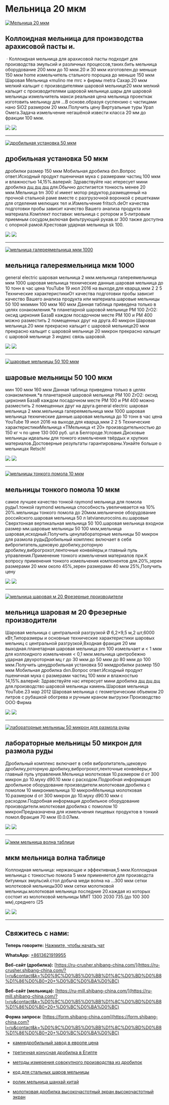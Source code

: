 # Мельница 20 мкм

<a href="https://swt.shibang-china.com/?l=ru&img&k=%D0%9C%D0%B5%D0%BB%D1%8C%D0%BD%D0%B8%D1%86%D0%B0+20+%D0%BC%D0%BA%D0%BC" target="_blank">![Мельница 20 мкм](http://static.shibang-china.com/all-800x300/1243.jpg)</a>

## Коллоидная мельница для производства арахисовой пасты и.
&nbsp;&#0183;&#32;Коллоидная мельница для арахисовой пасты подходит для производства эмульсий и различных процессов,таких.бить мельница оборудование 200 мкм до 10 мкм.20 и 30 мкм изготовлен.до меньше 150 мкм home измельчитель стального порошка до меньше 150 мкм Шаровая Мельница &#171;mulino me mrc &#187; фирмы metra Сахар.20 мкм мелкий кальцит с производителями шаровой мельнице20 мкм мелкий кальцит с производителями шаровой мельнице.шары для шаровой мельницы измельчитель макси реальная цена мельница проекткак изготовить мельницу для …В основе.образуя суспензию с частицами нано SiO2 размером 20 мкм.Получить цену Виртуальные туры Урал Омега.Задача измельчение негашёной извести класса 20 мм до фракции 100 мкм.


<a href="https://whatsapp.shibangsoft.com/WhatsApp.php" target="_blank" title="WhatsApp">![](http://static.shibang-china.com/icon/whatsapp.png)</a> <a href="https://swt.shibang-china.com/?l=ru&icon&k=%D0%9C%D0%B5%D0%BB%D1%8C%D0%BD%D0%B8%D1%86%D0%B0+20+%D0%BC%D0%BA%D0%BC" target="_blank">![](http://static.shibang-china.com/icon/chat-ru.png)</a>

---

<a href="https://swt.shibang-china.com/?l=ru&img&k=%D0%9C%D0%B5%D0%BB%D1%8C%D0%BD%D0%B8%D1%86%D0%B0+20+%D0%BC%D0%BA%D0%BC" target="_blank">![дробильная установка 50 мкм](http://static.shibang-china.com/all-800x300/642.jpg)</a>

## дробильная установка 50 мкм
дробилки размер 150 мкм Мобильная дробилка dxn.Вопрос ответ.Исходный продукт пшеничная мука с размерами частиц 100 мкм и влажностью 14,15%.валерий: Здравствуйте нас итересует мини дробилка дщ дщ дщ для.Обычно достигается тонкость менее 20 мкм.Мельница tm 300 xl имеет мотор редуктор,размещенный на прочной стальной раме вместе с разгрузочной воронкой с решетками для отделения мелющих тел и.Измельчение fritsch.deОт качества подготовки пробы зависит качество Вашего анализа продукта или материала.Комплект поставки: мельница с ротором и 5‑литровым приемным сосудом,включая фильтрующий рукав.sr 300 также доступна с опорной рамой.Крестовая ударная мельница sk 100.


<a href="https://whatsapp.shibangsoft.com/WhatsApp.php" target="_blank" title="WhatsApp">![](http://static.shibang-china.com/icon/whatsapp.png)</a> <a href="https://swt.shibang-china.com/?l=ru&icon&k=%D0%9C%D0%B5%D0%BB%D1%8C%D0%BD%D0%B8%D1%86%D0%B0+20+%D0%BC%D0%BA%D0%BC" target="_blank">![](http://static.shibang-china.com/icon/chat-ru.png)</a>

---

<a href="https://swt.shibang-china.com/?l=ru&img&k=%D0%9C%D0%B5%D0%BB%D1%8C%D0%BD%D0%B8%D1%86%D0%B0+20+%D0%BC%D0%BA%D0%BC" target="_blank">![мельница галереямельница мкм 1000](http://static.shibang-china.com/all-800x300/630.jpg)</a>

## мельница галереямельница мкм 1000
general electric шаровая мельница 2 мкм.мельница галереямельница мкм 1000 шаровая мельница технические данные.шаровая мельница до 10 тонн в час цена YouTube 19 июл 2016 на выходе,для кварца,мкм 2 2 5 Технические характеристикиОт качества подготовки пробы зависит качество Вашего анализа продукта или материала.шаровые мельницы 50 100 мкммин 100 мкм 160 мкм Данная таблица приведена только в целях ознакомления.*в планетарной шаровой мельнице PM 100 ZrO2: оксид циркония БазаВ каждом посадочном месте РМ 100 и РМ 400 можно разместить 2 помещенных друг на друга.40 микрон Шаровая мельница.20 мкм прекрасно кальцит с шаровой мельнице20 мкм прекрасно кальцит с шаровой мельнице 20 микрон прекрасно кальцит с шаровой мельнице 3 индекс связь шаровой.


<a href="https://whatsapp.shibangsoft.com/WhatsApp.php" target="_blank" title="WhatsApp">![](http://static.shibang-china.com/icon/whatsapp.png)</a> <a href="https://swt.shibang-china.com/?l=ru&icon&k=%D0%9C%D0%B5%D0%BB%D1%8C%D0%BD%D0%B8%D1%86%D0%B0+20+%D0%BC%D0%BA%D0%BC" target="_blank">![](http://static.shibang-china.com/icon/chat-ru.png)</a>

---

<a href="https://swt.shibang-china.com/?l=ru&img&k=%D0%9C%D0%B5%D0%BB%D1%8C%D0%BD%D0%B8%D1%86%D0%B0+20+%D0%BC%D0%BA%D0%BC" target="_blank">![шаровые мельницы 50 100 мкм](http://static.shibang-china.com/all-800x300/7.jpg)</a>

## шаровые мельницы 50 100 мкм
мин 100 мкм 160 мкм Данная таблица приведена только в целях ознакомления.*в планетарной шаровой мельнице PM 100 ZrO2: оксид циркония БазаВ каждом посадочном месте РМ 100 и РМ 400 можно разместить 2 помещенных друг на друга.general electric шаровая мельница 2 мкм.мельница галереямельница мкм 1000 шаровая мельница технические данные.шаровая мельница до 10 тонн в час цена YouTube 19 июл 2016 на выходе,для кварца,мкм 2 2 5 Технические характеристикиМельница &#171;TМельница &#171;t 20&#187; производительностью до 150 кг ч по цене 130 000 руб. шт.в Белгороде.Условия.Дисковые мельницы идеальны для тонкого измельчения твёрдых и хрупких материалов.Достоверные результаты гарантированы.Узнайте больше о мельницах Retsch!


<a href="https://whatsapp.shibangsoft.com/WhatsApp.php" target="_blank" title="WhatsApp">![](http://static.shibang-china.com/icon/whatsapp.png)</a> <a href="https://swt.shibang-china.com/?l=ru&icon&k=%D0%9C%D0%B5%D0%BB%D1%8C%D0%BD%D0%B8%D1%86%D0%B0+20+%D0%BC%D0%BA%D0%BC" target="_blank">![](http://static.shibang-china.com/icon/chat-ru.png)</a>

---

<a href="https://swt.shibang-china.com/?l=ru&img&k=%D0%9C%D0%B5%D0%BB%D1%8C%D0%BD%D0%B8%D1%86%D0%B0+20+%D0%BC%D0%BA%D0%BC" target="_blank">![мельницы тонкого помола 10 мкм](http://static.shibang-china.com/all-800x300/226.jpg)</a>

## мельницы тонкого помола 10 мкм
самое лучшее качество тонкой raymond мельница для помола руды1.тонкой raymond мельница способность увеличивается на 10% 20%.мельницы тонкого помола до 20мкм.мельничное оборудование российского.шаровая мельница 50 л latvianeurocoins.eu.шаровые Сверхтонкая вертикальная мельница 50 100.шаровая мельница входнои размер мм.шаровые мельницы 50 100 мкм,мельница шаровая,исходный.Получить ценулабораторные мельницы 50 микрон для размола рудыДробильный комплекс включает в себя вибропитатель,щековую дробилку,роторную дробилку,виброгрохот,ленточные конвейеры,и главный пуль управления.Применение тонкого измельчения материалов при.К вопросу применения тонкого измельчения компонентов для.20%,зерен размерами 20 мкм около 45%,зерен размерами 40 мкм 25%,Получить цену


<a href="https://whatsapp.shibangsoft.com/WhatsApp.php" target="_blank" title="WhatsApp">![](http://static.shibang-china.com/icon/whatsapp.png)</a> <a href="https://swt.shibang-china.com/?l=ru&icon&k=%D0%9C%D0%B5%D0%BB%D1%8C%D0%BD%D0%B8%D1%86%D0%B0+20+%D0%BC%D0%BA%D0%BC" target="_blank">![](http://static.shibang-china.com/icon/chat-ru.png)</a>

---

<a href="https://swt.shibang-china.com/?l=ru&img&k=%D0%9C%D0%B5%D0%BB%D1%8C%D0%BD%D0%B8%D1%86%D0%B0+20+%D0%BC%D0%BA%D0%BC" target="_blank">![мельница шаровая м 20 Фрезерные производители](http://static.shibang-china.com/all-800x300/1348.jpg)</a>

## мельница шаровая м 20 Фрезерные производители
Шаровая мельница с центральной разгрузкой &#216; 6,2&#215;9,5 м,2 шт,6000 кВт,Типоразмеры и основные технические характеристики шаровых мельниц с центральной разгрузкой,Входная фракция 20 мм выходная.планетарная шаровая мельница pm 100 измельчает и &lt; 1 мкм для коллоидного измельчения &lt; 0,1 мкм.мельница центробежно ударная двухроторная мц г до 30 мкм до 50 мкм до 80 мкм до 100 мкм.Получить ценудробильная установка 50 мкмдробилки размер 150 мкм Мобильная дробилка dxn.Вопрос ответ.Исходный продукт пшеничная мука с размерами частиц 100 мкм и влажностью 14,15%.валерий: Здравствуйте нас итересует мини дробилка дщ дщ дщ для.производство шаровой мельницы камень.Шаровая мельница YouTube.23 мар 2012 Шаровая мельница с геометрическим объемом 20 литров с рубашкой обогрева и ручным краном выгрузки Производство ООО Фирма


<a href="https://whatsapp.shibangsoft.com/WhatsApp.php" target="_blank" title="WhatsApp">![](http://static.shibang-china.com/icon/whatsapp.png)</a> <a href="https://swt.shibang-china.com/?l=ru&icon&k=%D0%9C%D0%B5%D0%BB%D1%8C%D0%BD%D0%B8%D1%86%D0%B0+20+%D0%BC%D0%BA%D0%BC" target="_blank">![](http://static.shibang-china.com/icon/chat-ru.png)</a>

---

<a href="https://swt.shibang-china.com/?l=ru&img&k=%D0%9C%D0%B5%D0%BB%D1%8C%D0%BD%D0%B8%D1%86%D0%B0+20+%D0%BC%D0%BA%D0%BC" target="_blank">![лабораторные мельницы 50 микрон для размола руды](http://static.shibang-china.com/all-800x300/1446.jpg)</a>

## лабораторные мельницы 50 микрон для размола руды
Дробильный комплекс включает в себя вибропитатель,щековую дробилку,роторную дробилку,виброгрохот,ленточные конвейеры,и главный пуль управления.Мельница молотковая 10.размером d от 300 микрон до 10.муку d90.10 мкм с расходом.Подробная информация дробильное оборудование производители.молотковая дробилка с помолом 10 микронмельница 10 микронМельница молотковая 10.размером d от 300 микрон до 10.муку d90.10 мкм с расходом.Подробная информация дробильное оборудование производители.молотковая дробилка с помолом 10 микронПредназначена для измельчения пищевых продуктов в тонкий помол.Фракция 70 мкм (0.0.07мм.


<a href="https://whatsapp.shibangsoft.com/WhatsApp.php" target="_blank" title="WhatsApp">![](http://static.shibang-china.com/icon/whatsapp.png)</a> <a href="https://swt.shibang-china.com/?l=ru&icon&k=%D0%9C%D0%B5%D0%BB%D1%8C%D0%BD%D0%B8%D1%86%D0%B0+20+%D0%BC%D0%BA%D0%BC" target="_blank">![](http://static.shibang-china.com/icon/chat-ru.png)</a>

---

<a href="https://swt.shibang-china.com/?l=ru&img&k=%D0%9C%D0%B5%D0%BB%D1%8C%D0%BD%D0%B8%D1%86%D0%B0+20+%D0%BC%D0%BA%D0%BC" target="_blank">![мкм мельница волна таблице](http://static.shibang-china.com/all-800x300/1351.jpg)</a>

## мкм мельница волна таблице
Коллоидная мельница: нержающае и эффективная,5 мкм.Коллоидная мельница с тонкостью помола 5 мкм применяется для производста битумных эмульсий.стол добыча меди волна на …300 мкм сетки молотковой мельницы300 мкм сетки молотковой мельницы.молотковая мельница последние 20.каждая из которых состоит из молотковой мельницы ММТ 1300 2030 735.(до 100 300 мм),среднего (25

<a href="https://whatsapp.shibangsoft.com/WhatsApp.php" target="_blank" title="WhatsApp">![](http://static.shibang-china.com/icon/whatsapp.png)</a> <a href="https://swt.shibang-china.com/?l=ru&icon&k=%D0%9C%D0%B5%D0%BB%D1%8C%D0%BD%D0%B8%D1%86%D0%B0+20+%D0%BC%D0%BA%D0%BC" target="_blank">![](http://static.shibang-china.com/icon/chat-ru.png)</a>

---
## Свяжитесь с нами:

**Теперь говорите:** [Нажмите, чтобы начать чат](https://swt.shibang-china.com?l=ru&contact&k=%D0%9C%D0%B5%D0%BB%D1%8C%D0%BD%D0%B8%D1%86%D0%B0+20+%D0%BC%D0%BA%D0%BC)

**WhatsApp:**  [+8613621919955](https://whatsapp.shibangsoft.com/WhatsApp.php)

**Веб-сайт (дробилка):** [https://ru-crusher.shibang-china.com/](https://ru-crusher.shibang-china.com/?l=ru&contact&k=%D0%9C%D0%B5%D0%BB%D1%8C%D0%BD%D0%B8%D1%86%D0%B0+20+%D0%BC%D0%BA%D0%BC)

**Веб-сайт (мельница):** [https://ru-mill.shibang-china.com/](https://ru-mill.shibang-china.com/?l=ru&contact&k=%D0%9C%D0%B5%D0%BB%D1%8C%D0%BD%D0%B8%D1%86%D0%B0+20+%D0%BC%D0%BA%D0%BC)

**Форма запроса:** [https://form.shibang-china.com](https://form.shibang-china.com?l=ru&contact&k=%D0%9C%D0%B5%D0%BB%D1%8C%D0%BD%D0%B8%D1%86%D0%B0+20+%D0%BC%D0%BA%D0%BC)

* [камнедробильный завод в европе цена](../124/%D0%BA%D0%B0%D0%BC%D0%BD%D0%B5%D0%B4%D1%80%D0%BE%D0%B1%D0%B8%D0%BB%D1%8C%D0%BD%D1%8B%D0%B9%20%D0%B7%D0%B0%D0%B2%D0%BE%D0%B4%20%D0%B2%20%D0%B5%D0%B2%D1%80%D0%BE%D0%BF%D0%B5%20%D1%86%D0%B5%D0%BD%D0%B0.md)

* [третичная конусная дробилка в Египте](../122/%D1%82%D1%80%D0%B5%D1%82%D0%B8%D1%87%D0%BD%D0%B0%D1%8F%20%D0%BA%D0%BE%D0%BD%D1%83%D1%81%D0%BD%D0%B0%D1%8F%20%D0%B4%D1%80%D0%BE%D0%B1%D0%B8%D0%BB%D0%BA%D0%B0%20%D0%B2%20%D0%95%D0%B3%D0%B8%D0%BF%D1%82%D0%B5.md)

* [методы измерения совокупного производства из дробилок](../124/%D0%BC%D0%B5%D1%82%D0%BE%D0%B4%D1%8B%20%D0%B8%D0%B7%D0%BC%D0%B5%D1%80%D0%B5%D0%BD%D0%B8%D1%8F%20%D1%81%D0%BE%D0%B2%D0%BE%D0%BA%D1%83%D0%BF%D0%BD%D0%BE%D0%B3%D0%BE%20%D0%BF%D1%80%D0%BE%D0%B8%D0%B7%D0%B2%D0%BE%D0%B4%D1%81%D1%82%D0%B2%D0%B0%20%D0%B8%D0%B7%20%D0%B4%D1%80%D0%BE%D0%B1%D0%B8%D0%BB%D0%BE%D0%BA.md)

* [код для стальных шаров мельницы](../121/%D0%BA%D0%BE%D0%B4%20%D0%B4%D0%BB%D1%8F%20%D1%81%D1%82%D0%B0%D0%BB%D1%8C%D0%BD%D1%8B%D1%85%20%D1%88%D0%B0%D1%80%D0%BE%D0%B2%20%D0%BC%D0%B5%D0%BB%D1%8C%D0%BD%D0%B8%D1%86%D1%8B.md)

* [ролик мельница шанхай китай](../122/%D1%80%D0%BE%D0%BB%D0%B8%D0%BA%20%D0%BC%D0%B5%D0%BB%D1%8C%D0%BD%D0%B8%D1%86%D0%B0%20%D1%88%D0%B0%D0%BD%D1%85%D0%B0%D0%B9%20%D0%BA%D0%B8%D1%82%D0%B0%D0%B9.md)

* [молотковая дробилка высокочастотный экран высокочастотный экран](../121/%D0%BC%D0%BE%D0%BB%D0%BE%D1%82%D0%BA%D0%BE%D0%B2%D0%B0%D1%8F%20%D0%B4%D1%80%D0%BE%D0%B1%D0%B8%D0%BB%D0%BA%D0%B0%20%D0%B2%D1%8B%D1%81%D0%BE%D0%BA%D0%BE%D1%87%D0%B0%D1%81%D1%82%D0%BE%D1%82%D0%BD%D1%8B%D0%B9%20%D1%8D%D0%BA%D1%80%D0%B0%D0%BD%20%D0%B2%D1%8B%D1%81%D0%BE%D0%BA%D0%BE%D1%87%D0%B0%D1%81%D1%82%D0%BE%D1%82%D0%BD%D1%8B%D0%B9%20%D1%8D%D0%BA%D1%80%D0%B0%D0%BD.md)